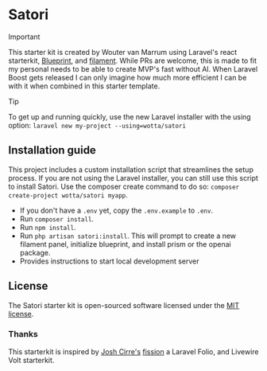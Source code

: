 # Satori

> [!IMPORTANT]
> This starter kit is created by Wouter van Marrum using Laravel's react starterkit, [Blueprint](https://blueprint.laravelshift.com), and [filament](https://filamentphp.com). While PRs are welcome, this is made to fit my personal needs to be able to create MVP's fast without AI.
> When Laravel Boost gets released I can only imagine how much more efficient I can be with it when combined in this starter template.

> [!TIP]
> To get up and running quickly, use the new Laravel installer with the using option: `laravel new my-project --using=wotta/satori`

## Installation guide

This project includes a custom installation script that streamlines the setup process. If you are not using the Laravel installer, you can still use this script to install Satori. Use the composer create command to do so: `composer create-project wotta/satori myapp`.

- If you don't have a `.env` yet, copy the `.env.example` to `.env`.
- Run `composer install`.
- Run `npm install`.
- Run `php artisan satori:install`. This will prompt to create a new filament panel, initialize blueprint, and install prism or the openai package.
- Provides instructions to start local development server

## License

The Satori starter kit is open-sourced software licensed under the [MIT license](https://opensource.org/licenses/MIT).

### Thanks

This starterkit is inspired by [Josh Cirre's](https://x.com/joshcirre?utm_source=https://github.com/wotta/satori) [fission](https://github.com/joshcirre/fission) a Laravel Folio, and Livewire Volt starterkit.

